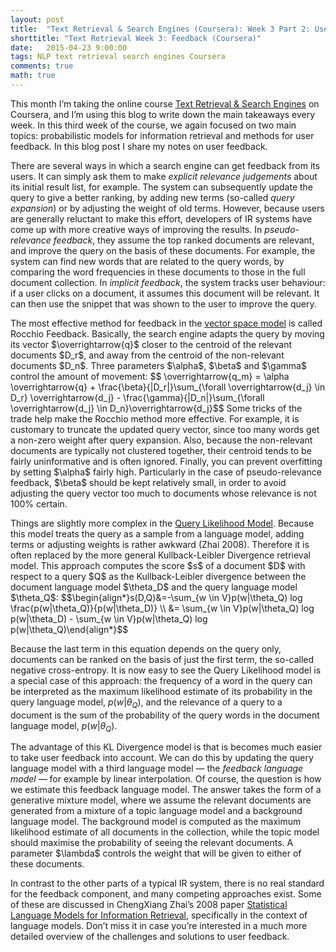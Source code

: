 ```yaml
---
layout: post
title:  "Text Retrieval & Search Engines (Coursera): Week 3 Part 2: User Feedback"
shorttitle: "Text Retrieval Week 3: Feedback (Coursera)"
date:   2015-04-23 9:00:00
tags: NLP text retrieval search engines Coursera
comments: true
math: true
---
```


<p class="first">This month I’m taking the online course <a href="https://www.coursera.org/course/textretrieval">Text Retrieval & Search Engines</a> on Coursera, and I’m using this blog to write down the main takeaways every week. In this third week of the course, we again focused on two main topics: probabilistic models for information retrieval and methods for user feedback. In this blog post I share my notes on user feedback.</p>

<p>There are several ways in which a search engine can get feedback from its users. It can simply ask them to make <em>explicit relevance judgements</em> about its initial result list, for example. The system can subsequently update the query to give a better ranking, by adding new terms (so-called <em>query expansion</em>) or by adjusting the weight of old terms. However, because users are generally reluctant to make this effort, developers of IR systems have come up with more creative ways of improving the results. In <em>pseudo-relevance feedback</em>, they assume the top ranked documents are relevant, and improve the query on the basis of these documents. For example, the system can find new words that are related to the query words, by comparing the word frequencies in these documents to those in the full document collection. In <em>implicit feedback</em>, the system tracks user behaviour: if a user clicks on a document, it assumes this document will be relevant. It can then use the snippet that was shown to the user to improve the query.</em> 

<p>The most effective method for feedback in the <a href="http://nlp.yvespeirsman.be/blog/text-retrieval-1/">vector space model</a> is called Rocchio Feedback. Basically, the search engine adapts the query by moving its vector $\overrightarrow{q}$ closer to the centroid of the relevant documents $D_r$, and away from the centroid of the non-relevant documents $D_n$. Three parameters $\alpha$, $\beta$ and $\gamma$ control the amount of movement: $$ \overrightarrow{q_m} = \alpha \overrightarrow{q} + \frac{\beta}{|D_r|}\sum_{\forall \overrightarrow{d_j} \in D_r} \overrightarrow{d_j} - \frac{\gamma}{|D_n|}\sum_{\forall \overrightarrow{d_j} \in D_n}\overrightarrow{d_j}$$ Some tricks of the trade help make the Rocchio method more effective. For example, it is customary to truncate the updated query vector, since too many words get a non-zero weight after query expansion. Also, because the non-relevant documents are typically not clustered together, their centroid tends to be fairly uninformative and is often ignored. Finally, you can prevent overfitting by setting $\alpha$  fairly high. Particularly in the case of pseudo-relevance feedback, $\beta$ should be kept relatively small, in order to avoid adjusting the query vector too much to documents whose relevance is not 100% certain.</p>

<p>Things are slightly more complex in the <a href="http://nlp.yvespeirsman.be/blog/text-retrieval-3/">Query Likelihood Model</a>. Because this model treats the query as a sample from a language model, adding terms or adjusting weights is rather awkward (Zhai 2008). Therefore it is often replaced by the more general Kullback-Leibler Divergence retrieval model. This approach computes the score $s$ of a document $D$ with respect to a query $Q$ as the Kullback-Leibler divergence between the document language model $\theta_D$ and the query language model $\theta_Q$: $$\begin{align*}s(D,Q)&=-\sum_{w \in V}p(w|\theta_Q) log \frac{p(w|\theta_Q)}{p(w|\theta_D)} \\ &= \sum_{w \in V}p(w|\theta_Q) log p(w|\theta_D) - \sum_{w \in V}p(w|\theta_Q) log p(w|\theta_Q)\end{align*}$$

Because the last term in this equation depends on the query only, documents can be ranked on the basis of just the first term, the so-called negative cross-entropy. It is now easy to see the Query Likelihood model is a special case of this approach: the frequency of a word in the query can be interpreted as the maximum likelihood estimate of its probability in the query language model, $p(w|\theta_Q)$, and the relevance of a query to a document is the sum of the probability of the query words in the document language model, $p(w|\theta_Q)$.</p>

<p>The advantage of this KL Divergence model is that is becomes much easier to take user feedback into account. We can do this by updating the query language model with a third language model &mdash; the <em>feedback language model</em> &mdash; for example by linear interpolation. Of course, the question is how we estimate this feedback language model. The answer takes the form of a generative mixture model, where we assume the relevant documents are generated from a mixture of a topic language model and a background language model. The background model is  computed as the maximum likelihood estimate of all documents in the collection, while the topic model should maximise the probability of seeing the relevant documents. A parameter $\lambda$ controls the weight that will be given to either of these documents.</p>

<p>In contrast to the other parts of a typical IR system, there is no real standard for the feedback component, and many competing approaches exist. Some of these are discussed in ChengXiang Zhai’s 2008 paper <a href="http://times.cs.uiuc.edu/czhai/pub/slmir-now.pdf">Statistical Language Models for Information Retrieval</a>, specifically in the context of language models. Don’t miss it in case you’re interested in a much more detailed overview of the challenges and solutions to user feedback.</p>
